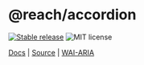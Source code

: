 # @reach/accordion

[![Stable release](https://img.shields.io/npm/v/@reach/accordion.svg)](https://npm.im/@reach/accordion) ![MIT license](https://badgen.now.sh/badge/license/MIT)

[Docs](https://reacttraining.com/reach-ui/accordion) | [Source](https://github.com/reach/reach-ui/tree/master/packages/accordion) | [WAI-ARIA](https://www.w3.org/TR/wai-aria-practices-1.2/#accordion)
